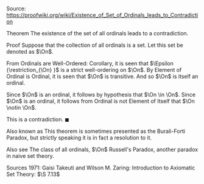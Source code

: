 # 

Source: https://proofwiki.org/wiki/Existence_of_Set_of_Ordinals_leads_to_Contradiction



Theorem
The existence of the set of all ordinals leads to a contradiction.


Proof
Suppose that the collection of all ordinals is a set.
Let this set be denoted as $\On$.

From Ordinals are Well-Ordered: Corollary, it is seen that $\Epsilon {\restriction_{\On} }$ is a strict well-ordering on $\On$.
By Element of Ordinal is Ordinal, it is seen that $\On$ is transitive.
And so $\On$ is itself an ordinal.

Since $\On$ is an ordinal, it follows by hypothesis that $\On \in \On$.
Since $\On$ is an ordinal, it follows from Ordinal is not Element of Itself that $\On \notin \On$.

This is a contradiction.
$\blacksquare$


Also known as
This theorem is sometimes presented as the Burali-Forti Paradox, but strictly speaking it is in fact a resolution to it.


Also see
The class of all ordinals, $\On$
Russell's Paradox, another paradox in naive set theory.


Sources
1971: Gaisi Takeuti and Wilson M. Zaring: Introduction to Axiomatic Set Theory: $\S 7.13$




